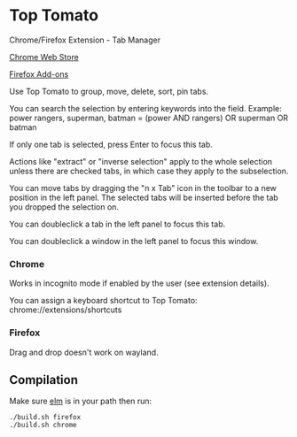 # Top Tomato
Chrome/Firefox Extension - Tab Manager

[Chrome Web Store](https://chrome.google.com/webstore/detail/top-tomato/ncjlgbnopdeldjbdbcpgdepfifhpocip)

[Firefox Add-ons](https://addons.mozilla.org/en-US/firefox/addon/top-tomato/)


Use Top Tomato to group, move, delete, sort, pin tabs.

You can search the selection by entering keywords into the field.
Example: power rangers, superman, batman = (power AND rangers) OR superman OR batman

If only one tab is selected, press Enter to focus this tab.

Actions like "extract" or "inverse selection" apply to the whole selection unless there are checked tabs, in which case they apply to the subselection.

You can move tabs by dragging the "n x Tab" icon in the toolbar to a new position in the left panel. The selected tabs will be inserted before the tab you dropped the selection on.

You can doubleclick a tab in the left panel to focus this tab.

You can doubleclick a window in the left panel to focus this window.


### Chrome

Works in incognito mode if enabled by the user (see extension details).

You can assign a keyboard shortcut to Top Tomato: chrome://extensions/shortcuts


### Firefox

Drag and drop doesn't work on wayland.


## Compilation

Make sure [elm](https://elm-lang.org/) is in your path then run:

```
./build.sh firefox
./build.sh chrome
```
